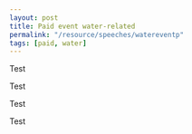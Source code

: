 ```yaml
---
layout: post
title: Paid event water-related
permalink: "/resource/speeches/watereventp"
tags: [paid, water]
---
```


Test

Test

Test

Test

